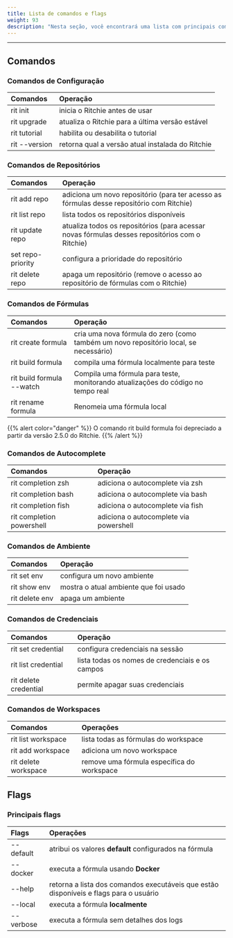 ```yaml
---
title: Lista de comandos e flags
weight: 93
description: "Nesta seção, você encontrará uma lista com principais comandos do Ritchie."
---
```


---

## Comandos

### Comandos de Configuração

| Comandos      | Operação                                         |
| :------------ | :----------------------------------------------- |
| rit init      | inicia o Ritchie antes de usar                   |
| rit upgrade   | atualiza o Ritchie para a última versão estável  |
| rit tutorial  | habilita ou desabilita o tutorial                |
| rit --version | retorna qual a versão atual instalada do Ritchie |

### Comandos de Repositórios

| Comandos          | Operação                                                                                         |
| :---------------- | :----------------------------------------------------------------------------------------------- |
| rit add repo      | adiciona um novo repositório \(para ter acesso as fórmulas desse repositório com Ritchie\)       |
| rit list repo     | lista todos os repositórios disponíveis                                                          |
| rit update repo   | atualiza todos os repositórios \(para acessar novas fórmulas desses repositórios com o Ritchie\) |
| set repo-priority | configura a prioridade do repositório                                                            |
| rit delete repo   | apaga um repositório \(remove o acesso ao repositório de fórmulas com o Ritchie\)                |

### Comandos de Fórmulas

<table style="text-align:left">
  <thead>
    <tr>
      <th>Comandos</th>
      <th>Operação</th>
    </tr>
  </thead>
  <tbody>
    <tr>
      <td>rit create formula</td>
      <td>cria uma nova fórmula do zero (como também um novo repositório local, se necessário)</td>
    </tr>
    <tr>
      <td>rit build formula</td>
      <td>compila uma fórmula localmente para teste</td>
    </tr>
    <tr>
      <td>rit build formula --watch</td>
      <td>Compila uma fórmula para teste, monitorando atualizações do código no tempo real</td>
    </tr>
    <tr>
      <td>rit rename formula</td>
      <td>Renomeia uma fórmula local</td>
    </tr>
  </tbody>
</table>

{{% alert color="danger" %}}
O comando rit build formula foi depreciado a partir da versão 2.5.0 do Ritchie.
{{% /alert %}}

### Comandos de Autocomplete

| Comandos                  | Operação                               |
| :------------------------ | :------------------------------------- |
| rit completion zsh        | adiciona o autocomplete via zsh        |
| rit completion bash       | adiciona o autocomplete via bash       |
| rit completion fish       | adiciona o autocomplete via fish       |
| rit completion powershell | adiciona o autocomplete via powershell |

### Comandos de Ambiente

| Comandos       | Operação                              |
| :------------- | :------------------------------------ |
| rit set env    | configura um novo ambiente            |
| rit show env   | mostra o atual ambiente que foi usado |
| rit delete env | apaga um ambiente                     |

### Comandos de Credenciais

| Comandos              | Operação                                        |
| :-------------------- | :---------------------------------------------- |
| rit set credential    | configura credenciais na sessão                 |
| rit list credential   | lista todas os nomes de credenciais e os campos |
| rit delete credential | permite apagar suas credenciais                 |

### Comandos de Workspaces

| Comandos             | Operações                                  |
| :------------------- | :----------------------------------------- |
| rit list workspace   | lista todas as fórmulas do workspace       |
| rit add workspace    | adiciona um novo workspace                 |
| rit delete workspace | remove uma fórmula específica do workspace |

## Flags

### Principais flags

| Flags     | Operações                                                                             |
| :-------- | :------------------------------------------------------------------------------------ |
| --default | atribui os valores **default** configurados na fórmula                                |
| --docker  | executa a fórmula usando **Docker**                                                   |
| --help    | retorna a lista dos comandos executáveis que estão disponíveis e flags para o usuário |
| --local   | executa a fórmula **localmente**                                                      |
| --verbose | executa a fórmula sem detalhes dos logs                                               |
